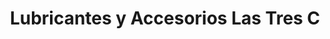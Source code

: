 ---
title: "Lubricantes y Accesorios Las Tres C"
url: /jinotega/lubricantes-y-accesorios-las-tres-c/
shop: Autoteile
---